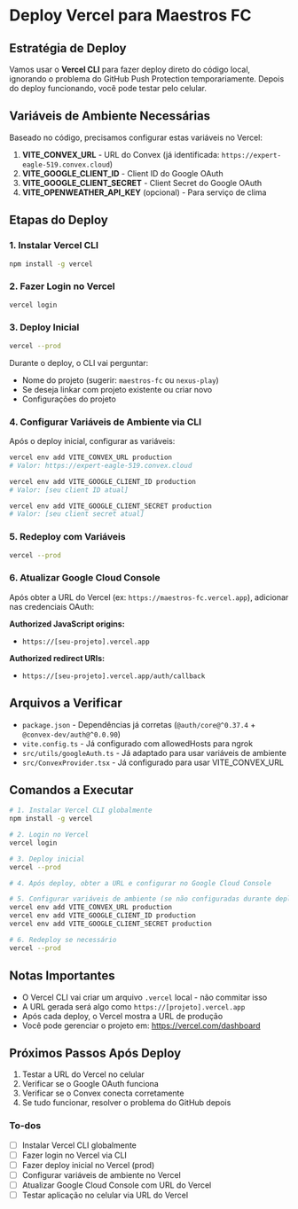 <!-- 0dcaf2d0-ac91-4b25-aaa0-9d16868c3d2a 259824de-f602-4515-855e-868efce4697e -->
# Deploy Vercel para Maestros FC

## Estratégia de Deploy

Vamos usar o **Vercel CLI** para fazer deploy direto do código local, ignorando o problema do GitHub Push Protection temporariamente. Depois do deploy funcionando, você pode testar pelo celular.

## Variáveis de Ambiente Necessárias

Baseado no código, precisamos configurar estas variáveis no Vercel:

1. **VITE_CONVEX_URL** - URL do Convex (já identificada: `https://expert-eagle-519.convex.cloud`)
2. **VITE_GOOGLE_CLIENT_ID** - Client ID do Google OAuth
3. **VITE_GOOGLE_CLIENT_SECRET** - Client Secret do Google OAuth
4. **VITE_OPENWEATHER_API_KEY** (opcional) - Para serviço de clima

## Etapas do Deploy

### 1. Instalar Vercel CLI

```bash
npm install -g vercel
```

### 2. Fazer Login no Vercel

```bash
vercel login
```

### 3. Deploy Inicial

```bash
vercel --prod
```

Durante o deploy, o CLI vai perguntar:

- Nome do projeto (sugerir: `maestros-fc` ou `nexus-play`)
- Se deseja linkar com projeto existente ou criar novo
- Configurações do projeto

### 4. Configurar Variáveis de Ambiente via CLI

Após o deploy inicial, configurar as variáveis:

```bash
vercel env add VITE_CONVEX_URL production
# Valor: https://expert-eagle-519.convex.cloud

vercel env add VITE_GOOGLE_CLIENT_ID production
# Valor: [seu client ID atual]

vercel env add VITE_GOOGLE_CLIENT_SECRET production
# Valor: [seu client secret atual]
```

### 5. Redeploy com Variáveis

```bash
vercel --prod
```

### 6. Atualizar Google Cloud Console

Após obter a URL do Vercel (ex: `https://maestros-fc.vercel.app`), adicionar nas credenciais OAuth:

**Authorized JavaScript origins:**

- `https://[seu-projeto].vercel.app`

**Authorized redirect URIs:**

- `https://[seu-projeto].vercel.app/auth/callback`

## Arquivos a Verificar

- `package.json` - Dependências já corretas (`@auth/core@^0.37.4` + `@convex-dev/auth@^0.0.90`)
- `vite.config.ts` - Já configurado com allowedHosts para ngrok
- `src/utils/googleAuth.ts` - Já adaptado para usar variáveis de ambiente
- `src/ConvexProvider.tsx` - Já configurado para usar VITE_CONVEX_URL

## Comandos a Executar

```bash
# 1. Instalar Vercel CLI globalmente
npm install -g vercel

# 2. Login no Vercel
vercel login

# 3. Deploy inicial
vercel --prod

# 4. Após deploy, obter a URL e configurar no Google Cloud Console

# 5. Configurar variáveis de ambiente (se não configuradas durante deploy)
vercel env add VITE_CONVEX_URL production
vercel env add VITE_GOOGLE_CLIENT_ID production
vercel env add VITE_GOOGLE_CLIENT_SECRET production

# 6. Redeploy se necessário
vercel --prod
```

## Notas Importantes

- O Vercel CLI vai criar um arquivo `.vercel` local - não commitar isso
- A URL gerada será algo como `https://[projeto].vercel.app`
- Após cada deploy, o Vercel mostra a URL de produção
- Você pode gerenciar o projeto em: https://vercel.com/dashboard

## Próximos Passos Após Deploy

1. Testar a URL do Vercel no celular
2. Verificar se o Google OAuth funciona
3. Verificar se o Convex conecta corretamente
4. Se tudo funcionar, resolver o problema do GitHub depois

### To-dos

- [ ] Instalar Vercel CLI globalmente
- [ ] Fazer login no Vercel via CLI
- [ ] Fazer deploy inicial no Vercel (prod)
- [ ] Configurar variáveis de ambiente no Vercel
- [ ] Atualizar Google Cloud Console com URL do Vercel
- [ ] Testar aplicação no celular via URL do Vercel